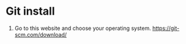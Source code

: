 # Git install 


1. Go to this website and choose your operating system.
    https://git-scm.com/download/
